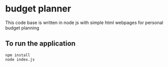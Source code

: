 # budget planner

This code base is written in node js with simple html webpages for personal budget planning

## To run the application

    npm install
    node index.js
